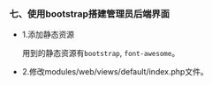 ### 七、使用bootstrap搭建管理员后端界面

- 1.添加静态资源
    
    用到的静态资源有`bootstrap`, `font-awesome`。

- 2.修改modules/web/views/default/index.php文件。
